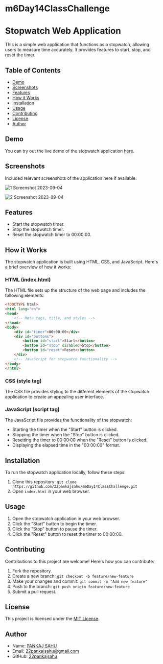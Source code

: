 # m6Day14ClassChallenge

# Stopwatch Web Application

This is a simple web application that functions as a stopwatch, allowing users to measure time accurately. It provides features to start, stop, and reset the timer.

## Table of Contents

- [Demo](#demo)
- [Screenshots](#screenshots)
- [Features](#features)
- [How it Works](#how-it-works)
- [Installation](#installation)
- [Usage](#usage)
- [Contributing](#contributing)
- [License](#license)
- [Author](#author)

## Demo

You can try out the live demo of the stopwatch application [here](https://22pankajsahu.github.io/m6Day14ClassChallenge/).

## Screenshots

Included relevant screenshots of the application here if available.

![1 Screenshot 2023-09-04 ](https://github.com/22pankajsahu/m6Day14ClassChallenge/assets/135128502/5d97c79d-7047-453d-8ce0-231eee5e48cb)

![2 Screenshot 2023-09-04 ](https://github.com/22pankajsahu/m6Day14ClassChallenge/assets/135128502/4f4dbd76-3d6b-474c-9ac6-d9872d32e10f)

## Features

- Start the stopwatch timer.
- Stop the stopwatch timer.
- Reset the stopwatch timer to 00:00:00.

## How it Works

The stopwatch application is built using HTML, CSS, and JavaScript. Here's a brief overview of how it works:

### HTML (index.html)

The HTML file sets up the structure of the web page and includes the following elements:

```html
<!DOCTYPE html>
<html lang="en">
<head>
    <!-- Meta tags, title, and styles -->
</head>
<body>
    <div id="timer">00:00:00</div>
    <div id="buttons">
        <button id="start">Start</button>
        <button id="stop" disabled>Stop</button>
        <button id="reset">Reset</button>
    </div>
    <!-- JavaScript for stopwatch functionality -->
</body>
</html>
```

### CSS (style tag)

The CSS file provides styling to the different elements of the stopwatch application to create an appealing user interface.

### JavaScript (script tag)

The JavaScript file provides the functionality of the stopwatch:

- Starting the timer when the "Start" button is clicked.
- Stopping the timer when the "Stop" button is clicked.
- Resetting the timer to 00:00:00 when the "Reset" button is clicked.
- Displaying the elapsed time in the "00:00:00" format.

## Installation

To run the stopwatch application locally, follow these steps:

1. Clone this repository: `git clone https://github.com/22pankajsahu/m6Day14ClassChallenge.git`
2. Open `index.html` in your web browser.

## Usage

1. Open the stopwatch application in your web browser.
2. Click the "Start" button to begin the timer.
3. Click the "Stop" button to pause the timer.
4. Click the "Reset" button to reset the timer to 00:00:00.

## Contributing

Contributions to this project are welcome! Here's how you can contribute:

1. Fork the repository.
2. Create a new branch: `git checkout -b feature/new-feature`
3. Make your changes and commit: `git commit -m "Add new feature"`
4. Push to the branch: `git push origin feature/new-feature`
5. Submit a pull request.

## License

This project is licensed under the [MIT License](LICENSE).

## Author

- Name: [PANKAJ SAHU](https://linkedin.com/in/22pankajsahu)
- Email: [22pankajsahu@gmail.com](mailto:22pankajsahu@gmail.com)
- GitHub: [22pankajsahu](https://github.com/22pankajsahu)



